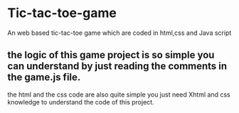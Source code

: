 # Tic-tac-toe-game
An web based tic-tac-toe game which are coded in html,css and Java script

##  the logic of this game project is so simple you can understand by just reading the comments in the game.js file.

the html and the css code are also quite simple you just need Xhtml and css knowledge to understand the code of this project.
